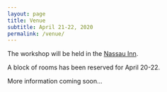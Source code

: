 ```yaml
---
layout: page
title: Venue
subtitle: April 21-22, 2020
permalink: /venue/
---
```


The workshop will be held in the [Nassau Inn](https://www.nassauinn.com/).

A block of rooms has been reserved for April 20-22.

More information coming soon...
